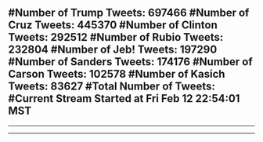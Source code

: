 #Number of Trump Tweets: 697466
#Number of Cruz Tweets: 445370
#Number of Clinton Tweets: 292512
#Number of Rubio Tweets: 232804
#Number of Jeb! Tweets: 197290
#Number of Sanders Tweets: 174176
#Number of Carson Tweets: 102578
#Number of Kasich Tweets: 83627
#Total Number of Tweets:  
#Current Stream Started at Fri Feb 12 22:54:01 MST
---
---
---
